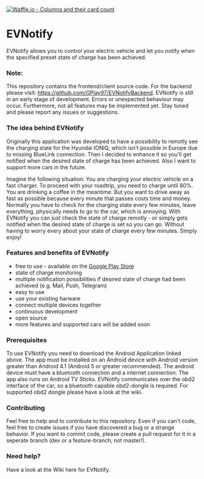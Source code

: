 [![Waffle.io - Columns and their card count](https://badge.waffle.io/GPlay97/EVNotify.png?columns=all)](https://waffle.io/GPlay97/EVNotify?utm_source=badge)
# EVNotify
EVNotify allows you to control your electric vehicle and let you notify when the specified preset state of charge has been achieved.

### Note:
This repository contains the frontend/client source code. For the backend please visit: https://github.com/GPlay97/EVNotifyBackend.
EVNotify is still in an early stage of development. Errors or unexpected behaviour may occur. Furthermore, not all features may be implemented yet.
Stay tuned and please report any issues or suggestions.

### The idea behind EVNotify
Originally this application was developed to have a possibility to remotly see the charging state for the Hyundai IONIQ, which isn't possible in Europe due to missing BlueLink connection.
Then I decided to enhance it so you'll get notified when the desired state of charge has been achieved. Also I want to support more cars in the future.

Imagine the following situation:
You are charging your electric vehicle on a fast charger. To proceed with your roadtrip, you need to charge until 80%. You are drinking a coffee in the meantime. But you want to drive away as fast as possible because every minute that passes costs time and money. Normally you have to check for the charging state every few minutes, leave everything, physically needs to go to the car, which is annoying.
With EVNotify you can just check the state of charge remotly - or simply gets notified when the desired state of charge is set so you can go. Without having to worry every about your state of charge every few minutes. Simply enjoy!

### Features and benefits of EVNotify
- free to use - available on the [Google Play Store](https://play.google.com/store/apps/details?id=com.evnotify.app)
- state of charge monitoring
- multiple notification possibilities if desired state of charge had been achieved (e.g. Mail, Push, Telegram)
- easy to use
- use your existing harware
- connect multiple devices together
- continuous development
- open source
- more features and supported cars will be added soon

### Prerequisites
To use EVNotify you need to download the Android Application linked above. The app must be installed on an Android device with Android version greater than Android 4.1 (Android 5 or greater recommended). The android device must have a bluetooth connection and a internet connection. The app also runs on Android TV Sticks.
EVNotify communicates over the obd2 interface of the car, so a bluetooth capable obd2-dongle is required. For supported obd2 dongle please have a look at the wiki.

### Contributing
Feel free to help and to contribute to this repository. Even if you can't code, feel free to create issues if you have discovered a bug or a strange behavior. If you want to commit code, please create a pull request for it in a seperate branch (dev or a feature-branch, not master!).

### Need help?
Have a look at the Wiki here for EVNotify.
